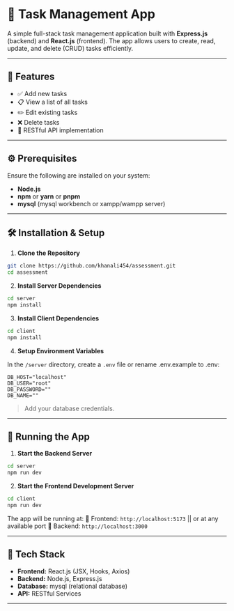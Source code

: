 # 📝 Task Management App

A simple full-stack task management application built with **Express.js** (backend) and **React.js** (frontend). The app allows users to create, read, update, and delete (CRUD) tasks efficiently.

---

## 🚀 Features

* ✅ Add new tasks
* 📋 View a list of all tasks
* ✏️ Edit existing tasks
* ❌ Delete tasks
* 🔄 RESTful API implementation

---

## ⚙️ Prerequisites

Ensure the following are installed on your system:

* **Node.js**
* **npm** or **yarn** or **pnpm**
* **mysql** (mysql workbench or xampp/wampp server)

---

## 🛠️ Installation & Setup

1. **Clone the Repository**

```bash
git clone https://github.com/khanali454/assessment.git
cd assessment
```

2. **Install Server Dependencies**

```bash
cd server
npm install
```

3. **Install Client Dependencies**

```bash
cd client
npm install
```

4. **Setup Environment Variables**

In the `/server` directory, create a `.env` file or rename .env.example to .env:

```
DB_HOST="localhost"
DB_USER="root"
DB_PASSWORD=""
DB_NAME=""
```

> Add your database credentials.

---

## 🧪 Running the App

1. **Start the Backend Server**

```bash
cd server
npm run dev
```

2. **Start the Frontend Development Server**

```bash
cd client
npm run dev
```

The app will be running at:
🔗 Frontend: `http://localhost:5173` || or at any available port
🔗 Backend: `http://localhost:3000`

---

## 🔧 Tech Stack

* **Frontend:** React.js (JSX, Hooks, Axios)
* **Backend:** Node.js, Express.js
* **Database:** mysql (relational database)
* **API:** RESTful Services

---
